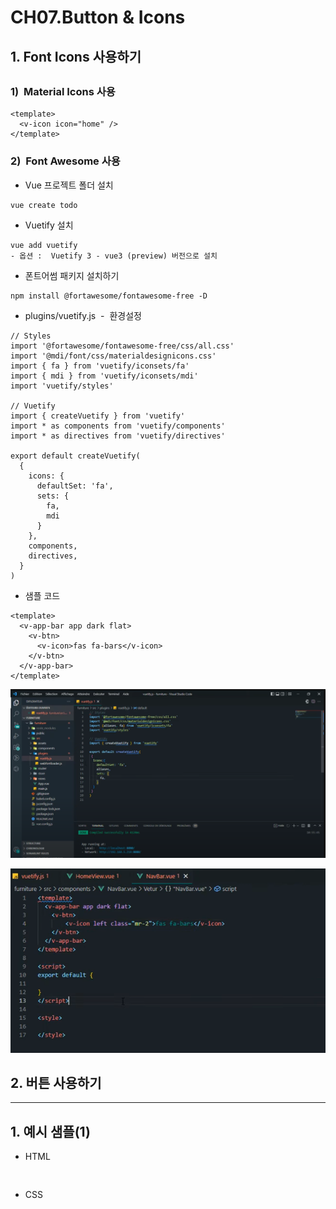 # CH07.Button & Icons

  

## 1\. Font Icons 사용하기

##   

### 1)  Material Icons 사용

  

```
<template>
  <v-icon icon="home" />
</template>
```

  

  

### 2)  Font Awesome 사용

  

- Vue 프로젝트 폴더 설치

```
vue create todo
```

  

- Vuetify 설치

```
vue add vuetify
- 옵션 :  Vuetify 3 - vue3 (preview) 버전으로 설치
```

  

  

- 폰트어썸 패키지 설치하기

```
npm install @fortawesome/fontawesome-free -D
```

  

- plugins/vuetify.js  -  환경설정

```
// Styles
import '@fortawesome/fontawesome-free/css/all.css'
import '@mdi/font/css/materialdesignicons.css'
import { fa } from 'vuetify/iconsets/fa'
import { mdi } from 'vuetify/iconsets/mdi'
import 'vuetify/styles'

// Vuetify
import { createVuetify } from 'vuetify'
import * as components from 'vuetify/components'
import * as directives from 'vuetify/directives'

export default createVuetify(
  {
    icons: {
      defaultSet: 'fa',
      sets: {
        fa,
        mdi
      }
    },
    components,
    directives,
  }
)
```

  

  

- 샘플 코드

```
<template>
  <v-app-bar app dark flat>
    <v-btn>
      <v-icon>fas fa-bars</v-icon>
    </v-btn>
  </v-app-bar>
</template>
```

  

  

![](Files/image.png)  

  

![](Files/image%202.png)  

  

  

## 2\. 버튼 사용하기

  

  

  

  

  

  

* * *

  

  

## 1\. 예시 샘플(1)

  

- HTML

```


```

  

- CSS

```


```